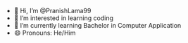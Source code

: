 - 👋 Hi, I’m @PranishLama99
- 👀 I’m interested in learning coding
- 🌱 I’m currently learning Bachelor in Computer Application
- 😄 Pronouns: He/Him
<!---
PranishLama99/PranishLama99 is a ✨ special ✨ repository because its `README.md` (this file) appears on your GitHub profile.
You can click the Preview link to take a look at your changes.
--->
